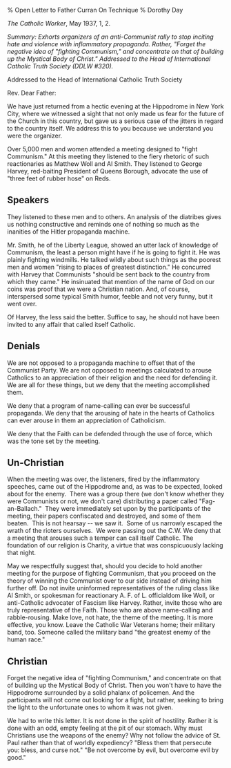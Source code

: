 % Open Letter to Father Curran On Technique
% Dorothy Day

*The Catholic Worker*, May 1937, 1, 2.

*Summary: Exhorts organizers of an anti-Communist rally to stop inciting
hate and violence with inflammatory propaganda. Rather, "Forget the
negative idea of "fighting Communism," and concentrate on that of
building up the Mystical Body of Christ." Addressed to the Head of International Catholic Truth Society (DDLW \#320).*

Addressed to the Head of International Catholic Truth Society

Rev. Dear Father:

We have just returned from a hectic evening at the Hippodrome in New
York City, where we witnessed a sight that not only made us fear for the
future of the Church in this country, but gave us a serious case of the
jitters in regard to the country itself. We address this to you because
we understand you were the organizer.

Over 5,000 men and women attended a meeting designed to "fight
Communism." At this meeting they listened to the fiery rhetoric of such
reactionaries as Matthew Woll and Al Smith. They listened to George
Harvey, red-baiting President of Queens Borough, advocate the use of
"three feet of rubber hose" on Reds.

Speakers
---

They listened to these men and to others. An analysis of the diatribes
gives us nothing constructive and reminds one of nothing so much as the
inanities of the Hitler propaganda machine.

Mr. Smith, he of the Liberty League, showed an utter lack of knowledge
of Communism, the least a person might have if he is going to fight it.
He was plainly fighting windmills. He talked wildly about such things as
the poorest men and women "rising to places of greatest distinction." He
concurred with Harvey that Communists "should be sent back to the
country from which they came." He insinuated that mention of the name of
God on our coins was proof that we were a Christian nation. And, of
course, interspersed some typical Smith humor, feeble and not very
funny, but it went over.

Of Harvey, the less said the better. Suffice to say, he should not have
been invited to any affair that called itself Catholic.

Denials
---

We are not opposed to a propaganda machine to offset that of the
Communist Party. We are not opposed to meetings calculated to arouse
Catholics to an appreciation of their religion and the need for
defending it. We are all for these things, but we deny that the meeting
accomplished them.

We deny that a program of name-calling can ever be successful
propaganda. We deny that the arousing of hate in the hearts of Catholics
can ever arouse in them an appreciation of Catholicism.

We deny that the Faith can be defended through the use of force, which
was the tone set by the meeting.

Un-Christian
---

When the meeting was over, the listeners, fired by the inflammatory
speeches, came out of the Hippodrome and, as was to be expected, looked
about for the enemy.  There was a group there (we don't know whether
they were Communists or not, we don't care) distributing a paper called
"Fag-an-Ballach."  They were immediately set upon by the participants of
the meeting, their papers confiscated and destroyed, and some of them
beaten.  This is not hearsay -- we saw it.  Some of us narrowly escaped
the wrath of the rioters ourselves.  We were passing out the C.W. We
deny that a meeting that arouses such a temper can call itself Catholic.
The foundation of our religion is Charity, a virtue that was
conspicuously lacking that night.

May we respectfully suggest that, should you decide to hold another
meeting for the purpose of fighting Communism, that you proceed on the
theory of winning the Communist over to our side instead of driving him
further off. Do not invite uninformed representatives of the ruling
class like Al Smith, or spokesman for reactionary A. F. of L.
officialdom like Woll, or anti-Catholic advocater of Fascism like
Harvey. Rather, invite those who are truly representative of the Faith.
Those who are above name-calling and rabble-rousing. Make love, not
hate, the theme of the meeting. It is more effective, you know. Leave
the Catholic War Veterans home; their military band, too. Someone called
the military band "the greatest enemy of the human race."

Christian
---

Forget the negative idea of "fighting Communism," and concentrate on
that of building up the Mystical Body of Christ. Then you won't have to
have the Hippodrome surrounded by a solid phalanx of policemen. And the
participants will not come out looking for a fight, but rather, seeking
to bring the light to the unfortunate ones to whom it was not given.

We had to write this letter. It is not done in the spirit of hostility.
Rather it is done with an odd, empty feeling at the pit of our stomach.
Why must Christians use the weapons of the enemy? Why not follow the
advice of St. Paul rather than that of worldly expediency? "Bless them
that persecute you: bless, and curse not." "Be not overcome by evil, but
overcome evil by good."
